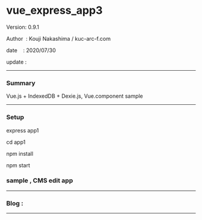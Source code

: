 ﻿# vue_express_app3

 Version: 0.9.1

 Author  : Kouji Nakashima / kuc-arc-f.com

 date    : 2020/07/30

 update  :

***
### Summary

Vue.js + IndexedDB + Dexie.js, Vue.component sample

***
### Setup

express app1

cd app1

npm install

npm start

### sample , CMS edit app


***
### Blog :

***

